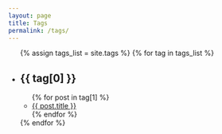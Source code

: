 ```yaml
---
layout: page
title: Tags
permalink: /tags/
---
```


<ul>
{% assign tags_list = site.tags %}
{% for tag in tags_list %}
  <li>
    <h2>{{ tag[0] }}</h2>
    <ul>
      {% for post in tag[1] %}
        <li><a href="{{ post.url }}">{{ post.title }}</a></li>
      {% endfor %}
    </ul>
  </li>
{% endfor %}
</ul>
